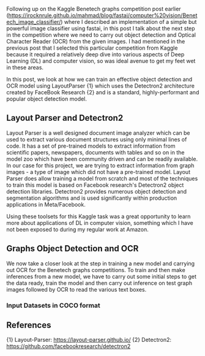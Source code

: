 Following up on the Kaggle Benetech graphs competition post earlier (https://irocknrule.github.io/mahmad/blog/fastai/computer%20vision/Benetech_image_classifier/) where I described an implementation of a simple but powerful image classifier using fastai, in this post I talk about the next step in the competition where we need to carry out object detection and Optical Character Reader (OCR) from the given images. I had mentioned in the previous post that I selected this particular competition from Kaggle because it required a relatively deep dive into various aspects of Deep Learning (DL) and computer vision, so was ideal avenue to get my feet wet in these areas. 

In this post, we look at how we can train an effective object detection and OCR model using LayoutParser {1} which uses the Detectron2 architecture created by FaceBook Research {2} and is a standard, highly-performant and popular object detection model. 

## Layout Parser and Detectron2

Layout Parser is a well designed document image analyzer which can be used to extract various document structures using only minimal lines of code. It has a set of pre-trained models to extract information from scientific papers, newspapers, documents with tables and so on in the model zoo which have been community driven and can be readily available. In our case for this project, we are trying to extract information from graph images - a type of image which did not have a pre-trained model. Layout Parser does allow training a model from scratch and most of the techniques to train this model is based on Facebook research's Detectron2 object detection libraries. Detectron2 provides numerous object detection and segmentation algorithms and is used significantly within production applications in Meta/Facebook. 

Using these toolsets for this Kaggle task was a great opportunity to learn more about applications of DL in computer vision, something which I have not been exposed to during my regular work at Amazon.

## Graphs Object Detection and OCR

We now take a closer look at the step in training a new model and carrying out OCR for the Benetech graphs competitions. To train and then make inferences from a new model, we have to carry out some initial steps to get the data ready, train the model and then carry out inference on test graph images followed by OCR to read the various text boxes. 

### Input Datasets in COCO format




## References
{1} Layout-Parser: https://layout-parser.github.io/
{2} Detectron2: https://github.com/facebookresearch/detectron2
